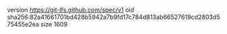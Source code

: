 version https://git-lfs.github.com/spec/v1
oid sha256:82a41661701bd428b5942a7b9fd17c784d813ab66527619cd2803d575455e2ea
size 1609
